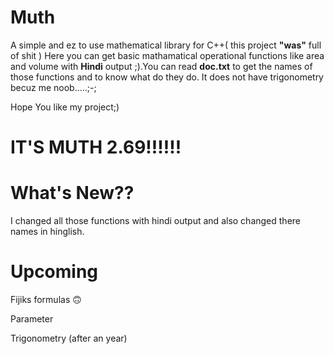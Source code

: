 # Muth
A simple and ez to use mathematical library for C++( this project **"was"** full of shit )
Here you can get basic mathamatical operational functions like area and volume with **Hindi** output ;).You can read **doc.txt** to get the names of those functions and to know what do they do. It does not have trigonometry becuz me noob.....;-;

Hope You like my project;)

# IT'S MUTH 2.69!!!!!!
# What's New??
I changed all those functions with hindi output and also changed there names in hinglish.

# Upcoming
Fijiks formulas 🙃

Parameter

Trigonometry (after an year)


